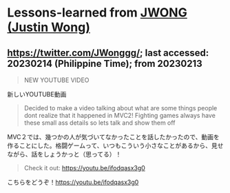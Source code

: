 # Lessons-learned from [JWONG (Justin Wong)](https://twitter.com/JWonggg?ref_src=twsrc%5Egoogle%7Ctwcamp%5Eserp%7Ctwgr%5Eauthor)

## https://twitter.com/JWonggg/; last accessed: 20230214 (Philippine Time); from 20230213

> NEW YOUTUBE VIDEO

新しいYOUTUBE動画

> Decided to make a video talking about what are some things people dont realize that it happened in MVC2!  Fighting games always have these small ass details so lets talk and show them off

MVC２では、幾つかの人が気づいてなかったことを話したかったので、動画を作ることにした。格闘ゲームって、いつもこういう小さなことがあるから、見せながら、話をしょうかっと（思ってる）！

> Check it out: https://youtu.be/ifodqasx3g0

こちらをどうぞ！https://youtu.be/ifodqasx3g0
